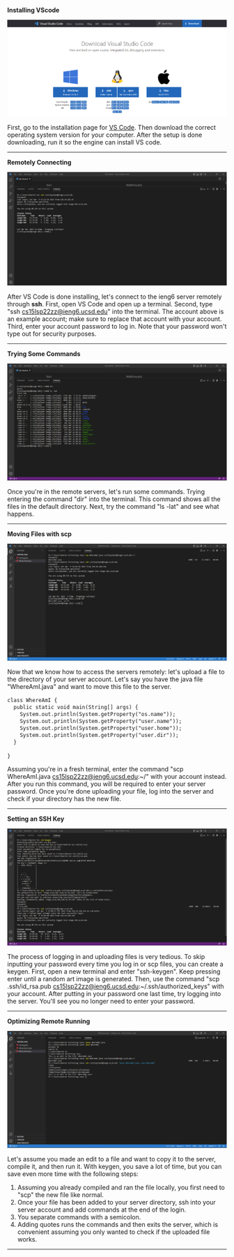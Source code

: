 **Installing VScode**

![image](vscode.png)

First, go to the installation page for [VS Code](https://code.visualstudio.com/download). Then download the correct operating system version for your computer. After the setup is done downloading, run it so the engine can install VS code.

---
**Remotely Connecting**

![image](remote.png)

After VS Code is done installing, let's connect to the ieng6 server remotely through **ssh**. First, open VS Code and open up a terminal. Second, type "ssh cs15lsp22zz@ieng6.ucsd.edu" into the terminal. The account above is an example account; make sure to replace that account with your account. Third, enter your account password to log in. Note that your password won't type out for security purposes.

---
**Trying Some Commands**

![image](command.png)

Once you're in the remote servers, let's run some commands. Trying entering the command "dir" into the terminal. This command shows all the files in the default directory. Next, try the command "ls -lat" and see what happens.

---
**Moving Files with scp**

![image](scp.png)

Now that we know how to access the servers remotely: let's upload a file to the directory of your server account. Let's say you have the java file "WhereAmI.java" and want to move this file to the server.

```
class WhereAmI {
  public static void main(String[] args) {
    System.out.println(System.getProperty("os.name"));
    System.out.println(System.getProperty("user.name"));
    System.out.println(System.getProperty("user.home"));
    System.out.println(System.getProperty("user.dir"));
  }

}
```

Assuming you're in a fresh terminal, enter the command "scp WhereAmI.java cs15lsp22zz@ieng6.ucsd.edu:~/" with your account instead. After you run this command, you will be required to enter your server password. Once you're done uploading your file, log into the server and check if your directory has the new file.

---
**Setting an SSH Key**

![image](keygen.png)

The process of logging in and uploading files is very tedious. To skip inputting your password every time you log in or scp files, you can create a keygen. First, open a new terminal and enter "ssh-keygen". Keep pressing enter until a random art image is generated. Then, use the command "scp .ssh/id_rsa.pub cs15lsp22zz@ieng6.ucsd.edu:~/.ssh/authorized_keys" with your account. After putting in your password one last time, try logging into the server. You'll see you no longer need to enter your password.

---
**Optimizing Remote Running**

![image](method.png)

Let's assume you made an edit to a file and want to copy it to the server, compile it, and then run it. With keygen, you save a lot of time, but you can save even more time with the following steps:

1. Assuming you already compiled and ran the file locally, you first need to "scp" the new file like normal.
2. Once your file has been added to your server directory, ssh into your server account and add commands at the end of the login.
3. You separate commands with a semicolon.
4. Adding quotes runs the commands and then exits the server, which is convenient assuming you only wanted to check if the uploaded file works.

---
